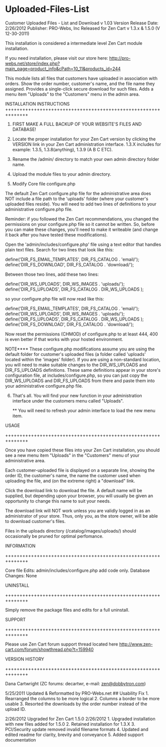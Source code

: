 # Uploaded-Files-List
Customer Uploaded Files - List and Download v 1.03
Version Release Date: 2/26/2012
Publisher: PRO-Webs, Inc
Released for Zen Cart v 1.3.x & 1.5.0 (V 12-30-2011)


This installation is considered a intermediate level Zen Cart module installation.


If you need installation, please visit our store here:
http://pro-webs.net/store/index.php?main_page=product_info&cPath=10_11&products_id=244


This module lists all files that customers have uploaded in association with orders. 
Show the order number, customer's name, and the file name they assigned. 
Provides a single-click secure download for such files. Adds a menu item 
"Uploads" to the "Customers" menu in the admin area.


INSTALLATION INSTRUCTIONS
++++++++++++++++++++++++++++++++++++++++++++++++++++++++++++++

1. FIRST MAKE A FULL BACKUP OF YOUR WEBSITE'S FILES AND DATABASE!

2. Locate the proper installation for your Zen Cart version by clicking the
   VERSION link in your Zen Cart administration interface. 1.3.X includes 
   for example: 1.3.5, 1.3.8(anything), 1.3.9 (A B C ETC).

3. Rename the /admin/ directory to match your own admin directory folder name.

4. Upload the module files to your admin directory.

5. Modify Core file configure.php

  The default Zen Cart configure.php file for the administrative area
  does NOT include a file path to the 'uploads' folder (where your customer's
  uploaded files reside).  You will need to add two lines of definitions
  to your administrative configure.php file.

  Reminder: if you followed the Zen Cart recommendations, you changed the
  permissions on your configure.php file so it cannot be written.  So,
  before you can make these changes, you'll need to make it writeable
  (and change it back after you have tested these modifications).

 Open the 'admin/includes/configure.php' file using a text editor that
 handles plain text files.  Search for two lines that look like this:

  define('DIR_FS_EMAIL_TEMPLATES', DIR_FS_CATALOG . 'email/');
  define('DIR_FS_DOWNLOAD', DIR_FS_CATALOG . 'download/');

 Between those two lines, add these two lines:

  define('DIR_WS_UPLOADS', DIR_WS_IMAGES . 'uploads/');
  define('DIR_FS_UPLOADS', DIR_FS_CATALOG . DIR_WS_UPLOADS );

 so your configure.php file will now read like this:

  define('DIR_FS_EMAIL_TEMPLATES', DIR_FS_CATALOG . 'email/');
  define('DIR_WS_UPLOADS', DIR_WS_IMAGES . 'uploads/');
  define('DIR_FS_UPLOADS', DIR_FS_CATALOG . DIR_WS_UPLOADS );
  define('DIR_FS_DOWNLOAD', DIR_FS_CATALOG . 'download/');
  
 Now reset the permissions (CHMOD) of configure.php to at least 444, 400 is even
 better if that works with your hosted environment.
  
   NOTE****
   These configure.php modifications assume you are using the default
   folder for customer's uploaded files (a folder called 'uploads' located
   within the 'images' folder).  If you are using a non-standard location,
   you will need to make suitable changes to the DIR_WS_UPLOADS and
   DIR_FS_UPLOADS definitions.  These same definitions appear in your
   store's configuration file, at includes/configure.php, so you can
   just copy the DIR_WS_UPLOADS and DIR_FS_UPLOADS from there and paste
   them into your administrative configure.php file.

6. That's all. You will find your new function in your administration interface
   under the customers menu called "Uploads".
   
   ** You will need to refresh your admin interface to load the new menu item.


USAGE

++++++++++++++++++++++++++++++++++++++++++++++++++++++++++++++

Once you have copied these files into your Zen Cart installation,
you should see a new menu item "Uploads" in the "Customers" menu of
your administrative area.

Each customer-uploaded file is displayed on a separate line, showing
the order ID, the customer's name, the name the customer used when
uploading the file, and (on the extreme right) a "download" link.

Click the download link to download the file.  A default name will be
supplied, but depending upon your browser, you will usually be given an
opportunity to change this name to suit your needs.

The download link will NOT work unless you are validly logged in as an
administrator of your store.  Thus, only you, as the store owner, will
be able to download customer's files.

Files in the uploads directory (/catalog/images/uploads/) should occasionally be
pruned for optimal perfomance.


INFORMATION

++++++++++++++++++++++++++++++++++++++++++++++++++++++++++++++

Core file Edits: admin/includes/configure.php add code only.
Database Changes: None


UNINSTALL

++++++++++++++++++++++++++++++++++++++++++++++++++++++++++++++

Simply remove the package files and edits for a full uninstall.


SUPPORT

++++++++++++++++++++++++++++++++++++++++++++++++++++++++++++++

Please use Zen Cart forum support thread located here
http://www.zen-cart.com/forum/showthread.php?t=159940


VERSION HISTORY

++++++++++++++++++++++++++++++++++++++++++++++++++++++++++++++

Dana Cartwright (ZC forums: decartwr, e-mail: zen@dobbytron.com)

5/25/2011 Updated & Reformatted by PRO-Webs.net
          ## Usability Fix
             1. Rearranged the columns to be more logical
             2. Columns a border to be more usable
             3. Resorted the downloads by the order number instead of the upload ID.
   
2/26/2012 Upgraded for Zen Cart 1.5.0 2/26/2012
             1. Upgraded installation with new files added for 1.5.0
             2. Retained installation for 1.3.X
             3. PCI/Security update removed invalid filename formats
             4. Updated and edited readme for clarity, brevity and conveyance
             5. Added support documentation
